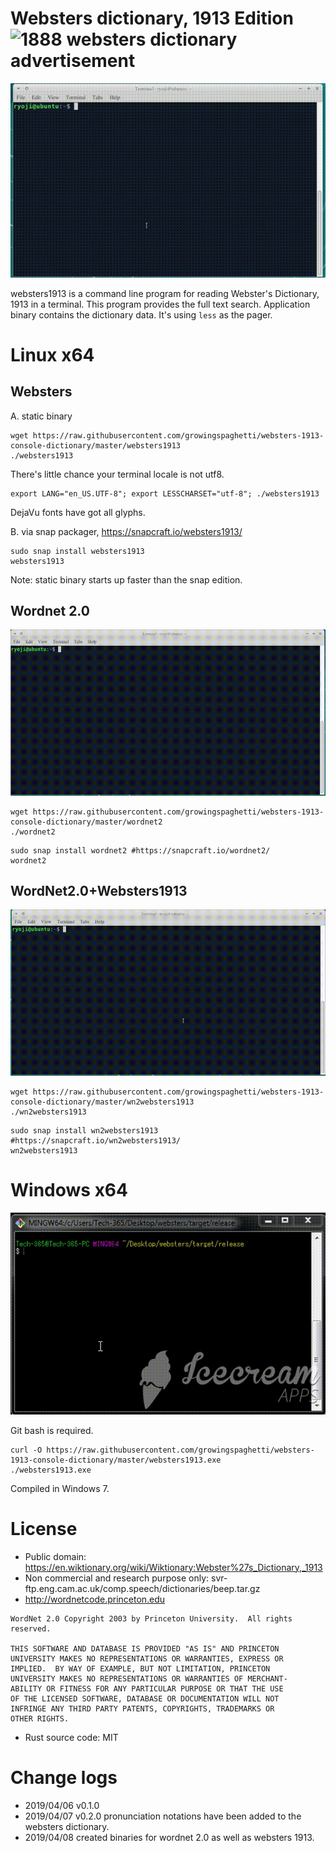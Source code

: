 # Websters dictionary, 1913 Edition <img alt="1888 websters dictionary advertisement" width="100" src="https://upload.wikimedia.org/wikipedia/commons/3/35/Webster_27s_Dictionary_advertisement_-_1888_-_Project_Gutenberg_eText_13641.png">

![websters.gif](websters.gif)

websters1913 is a command line program for reading Webster's Dictionary, 1913 in a terminal. This program provides the full text search. Application binary contains the dictionary data. It's using `less` as the pager.

# Linux x64

## Websters

A. static binary

```
wget https://raw.githubusercontent.com/growingspaghetti/websters-1913-console-dictionary/master/websters1913
./websters1913
```

There's little chance your terminal locale is not utf8.

```
export LANG="en_US.UTF-8"; export LESSCHARSET="utf-8"; ./websters1913
```

DejaVu fonts have got all glyphs.

B. via snap packager, https://snapcraft.io/websters1913/

```
sudo snap install websters1913
websters1913
```
Note: static binary starts up faster than the snap edition.

## Wordnet 2.0

![wordnet2.gif](wordnet2.gif)

```
wget https://raw.githubusercontent.com/growingspaghetti/websters-1913-console-dictionary/master/wordnet2
./wordnet2
```
```
sudo snap install wordnet2 #https://snapcraft.io/wordnet2/
wordnet2
```

## WordNet2.0+Websters1913

![wn2websters1913.gif](wn2websters1913.gif)

```
wget https://raw.githubusercontent.com/growingspaghetti/websters-1913-console-dictionary/master/wn2websters1913
./wn2websters1913
```
```
sudo snap install wn2websters1913 #https://snapcraft.io/wn2websters1913/
wn2websters1913
```

# Windows x64

![websterswin.gif](websterswin.gif)

Git bash is required. 

```
curl -O https://raw.githubusercontent.com/growingspaghetti/websters-1913-console-dictionary/master/websters1913.exe
./websters1913.exe
```

Compiled in Windows 7.

# License

* Public domain: https://en.wiktionary.org/wiki/Wiktionary:Webster%27s_Dictionary,_1913
* Non commercial and research purpose only: svr-ftp.eng.cam.ac.uk/comp.speech/dictionaries/beep.tar.gz
* http://wordnetcode.princeton.edu
```
WordNet 2.0 Copyright 2003 by Princeton University.  All rights reserved. 

THIS SOFTWARE AND DATABASE IS PROVIDED "AS IS" AND PRINCETON  
UNIVERSITY MAKES NO REPRESENTATIONS OR WARRANTIES, EXPRESS OR  
IMPLIED.  BY WAY OF EXAMPLE, BUT NOT LIMITATION, PRINCETON  
UNIVERSITY MAKES NO REPRESENTATIONS OR WARRANTIES OF MERCHANT-  
ABILITY OR FITNESS FOR ANY PARTICULAR PURPOSE OR THAT THE USE  
OF THE LICENSED SOFTWARE, DATABASE OR DOCUMENTATION WILL NOT  
INFRINGE ANY THIRD PARTY PATENTS, COPYRIGHTS, TRADEMARKS OR  
OTHER RIGHTS.  
```
* Rust source code: MIT

# Change logs

 * 2019/04/06 v0.1.0
 * 2019/04/07 v0.2.0 pronunciation notations have been added to the websters dictionary.
 * 2019/04/08 created binaries for wordnet 2.0 as well as websters 1913.
 
